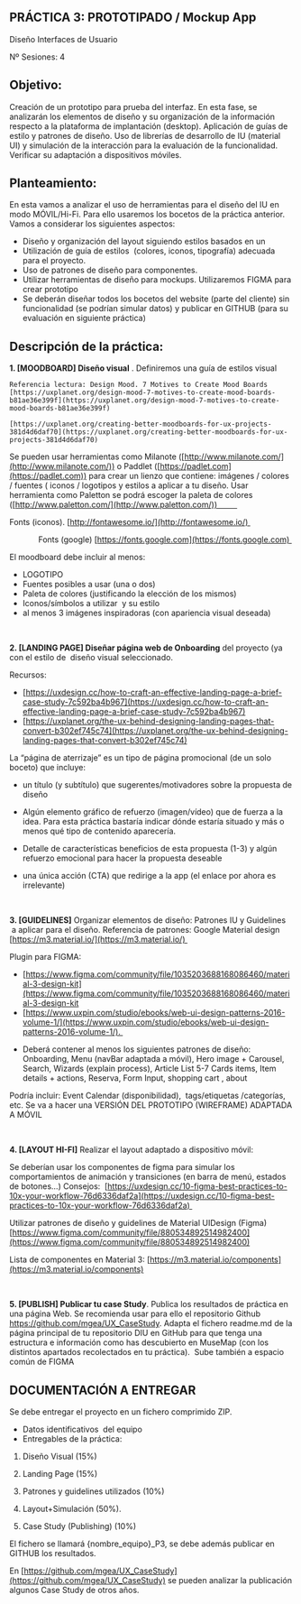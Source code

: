 
## PRÁCTICA 3: PROTOTIPADO / Mockup App

Diseño Interfaces de Usuario 

Nº Sesiones: 4

  
## Objetivo:

Creación de un prototipo para prueba del interfaz. En esta fase, se analizarán los elementos de diseño y su organización de la información respecto a la plataforma de implantación (desktop). Aplicación de guías de estilo y patrones de diseño. Uso de librerías de desarrollo de IU (material UI) y simulación de la interacción para la evaluación de la funcionalidad. Verificar su adaptación a dispositivos móviles.


## Planteamiento:

En esta vamos a analizar el uso de herramientas para el diseño del IU en modo MÓVIL/Hi-Fi. Para ello usaremos los bocetos de la práctica anterior. Vamos a considerar los siguientes aspectos: 


- Diseño y organización del layout siguiendo estilos basados en un 
- Utilización de guía de estilos  (colores, iconos, tipografía) adecuada para el proyecto. 
- Uso de patrones de diseño para componentes. 
- Utilizar herramientas de diseño para mockups. Utilizaremos FIGMA para crear prototipo 
- Se deberán diseñar todos los bocetos del website (parte del cliente) sin funcionalidad (se podrían simular datos) y publicar en GITHUB (para su evaluación en siguiente práctica) 

## Descripción de la práctica:

**1. [MOODBOARD] Diseño visual** . Definiremos una guía de estilos visual 


	Referencia lectura: Design Mood. 7 Motives to Create Mood Boards [https://uxplanet.org/design-mood-7-motives-to-create-mood-boards-b81ae36e399f](https://uxplanet.org/design-mood-7-motives-to-create-mood-boards-b81ae36e399f)
	
	[https://uxplanet.org/creating-better-moodboards-for-ux-projects-381d4d6daf70](https://uxplanet.org/creating-better-moodboards-for-ux-projects-381d4d6daf70) 

Se pueden usar herramientas como Milanote ([http://www.milanote.com/](http://www.milanote.com/)) o Paddlet ([https://padlet.com](https://padlet.com)) para crear un lienzo que contiene: imágenes / colores / fuentes ( iconos / logotipos y estilos a aplicar a tu diseño. Usar herramienta como Paletton se podrá escoger la paleta de colores ([http://www.paletton.com/](http://www.paletton.com/))         

Fonts (iconos). [http://fontawesome.io/](http://fontawesome.io/) 

             Fonts (google) [https://fonts.google.com](https://fonts.google.com) 


El moodboard debe incluir al menos: 

- LOGOTIPO
- Fuentes posibles a usar (una o dos) 
- Paleta de colores (justificando la elección de los mismos)
- Iconos/símbolos a utilizar  y su estilo
- al menos 3 imágenes inspiradoras (con apariencia visual deseada) 

  
<br>
 

**2. [LANDING PAGE] Diseñar página web de Onboarding** del proyecto (ya con el estilo de  diseño visual seleccionado. 

Recursos: 
* [https://uxdesign.cc/how-to-craft-an-effective-landing-page-a-brief-case-study-7c592ba4b967](https://uxdesign.cc/how-to-craft-an-effective-landing-page-a-brief-case-study-7c592ba4b967)
* [https://uxplanet.org/the-ux-behind-designing-landing-pages-that-convert-b302ef745c74](https://uxplanet.org/the-ux-behind-designing-landing-pages-that-convert-b302ef745c74)


La “página de aterrizaje” es un tipo de página promocional (de un solo boceto) que incluye: 

- un título (y subtítulo) que sugerentes/motivadores sobre la propuesta de diseño
- Algún elemento gráfico de refuerzo (imagen/vídeo) que de fuerza a la idea. Para esta práctica bastaría indicar dónde estaría situado y más o menos qué tipo de contenido aparecería.   
- Detalle de características beneficios de esta propuesta (1-3) y algún refuerzo emocional para hacer la propuesta deseable 
- una única acción (CTA) que redirige a la app (el enlace por ahora es irrelevante)

  <br>


**3. [GUIDELINES]** Organizar elementos de diseño: Patrones IU y Guidelines  a aplicar para el diseño. Referencia de patrones: Google Material design [https://m3.material.io/](https://m3.material.io/) 

Plugin para FIGMA: 
* [https://www.figma.com/community/file/1035203688168086460/material-3-design-kit](https://www.figma.com/community/file/1035203688168086460/material-3-design-kit
* [https://www.uxpin.com/studio/ebooks/web-ui-design-patterns-2016-volume-1/](https://www.uxpin.com/studio/ebooks/web-ui-design-patterns-2016-volume-1/). 

  

- Deberá contener al menos los siguientes patrones de diseño: Onboarding, Menu (navBar adaptada a móvil), Hero image + Carousel, Search, Wizards (explain process), Article List 5-7 Cards items, Item details + actions, Reserva, Form Input, shopping cart , about 

Podría incluir: Event Calendar (disponibilidad),  tags/etiquetas /categorías, etc. Se va a hacer una VERSIÓN DEL PROTOTIPO (WIREFRAME) ADAPTADA A MÓVIL

<br>

**4. [LAYOUT HI-FI]** Realizar el layout adaptado a dispositivo móvil: 

Se deberían usar los componentes de figma para simular los comportamientos de animación y transiciones (en barra de menú, estados de botones…) Consejos:  [https://uxdesign.cc/10-figma-best-practices-to-10x-your-workflow-76d6336daf2a](https://uxdesign.cc/10-figma-best-practices-to-10x-your-workflow-76d6336daf2a) 

  

Utilizar patrones de diseño y guidelines de Material UIDesign (Figma)  [https://www.figma.com/community/file/880534892514982400](https://www.figma.com/community/file/880534892514982400)

Lista de componentes en Material 3: [https://m3.material.io/components](https://m3.material.io/components)


<br>

**5. [PUBLISH] Publicar tu case Study**. Publica los resultados de práctica en una página Web. Se recomienda usar para ello el repositorio Github https://github.com/mgea/UX_CaseStudy. Adapta el fichero readme.md de la página principal de tu repositorio DIU en GitHub para que tenga una estructura e información como has descubierto en MuseMap (con los distintos apartados recolectados en tu práctica).  Sube también a espacio común de FIGMA 

  
## DOCUMENTACIÓN A ENTREGAR

  

Se debe entregar el proyecto en un fichero comprimido ZIP. 

- Datos identificativos  del equipo
- Entregables de la práctica: 

1. Diseño Visual (15%) 
    
2. Landing Page (15%) 
    
3. Patrones y guidelines utilizados (10%)
    
4. Layout+Simulación (50%).
    
5. Case Study (Publishing) (10%)
    


El fichero se llamará {nombre_equipo}_P3, se debe además publicar en GITHUB los resultados.

  
En [https://github.com/mgea/UX_CaseStudy](https://github.com/mgea/UX_CaseStudy) se pueden analizar la publicación algunos Case Study de otros años.
